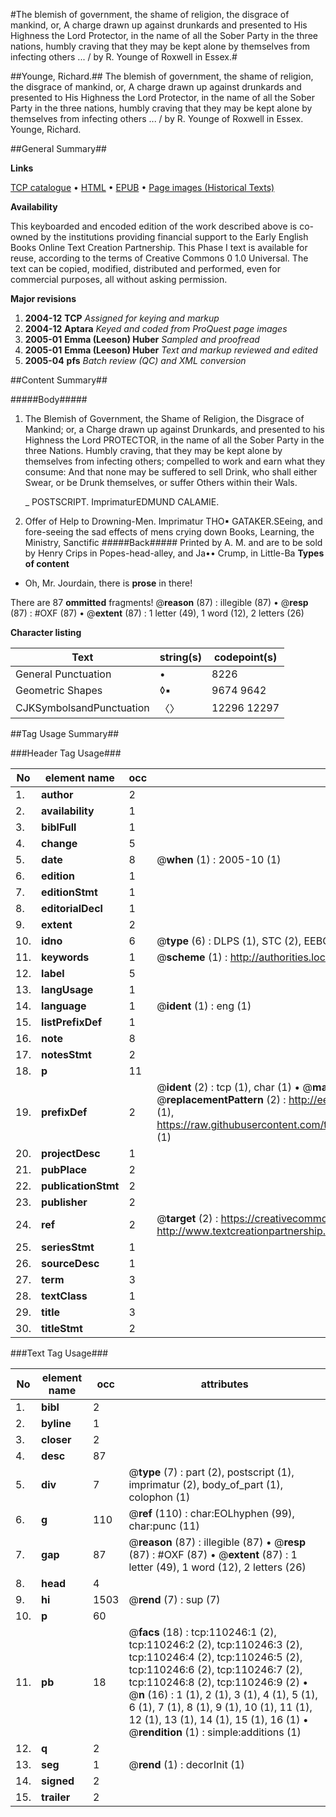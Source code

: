 #The blemish of government, the shame of religion, the disgrace of mankind, or, A charge drawn up against drunkards and presented to His Highness the Lord Protector, in the name of all the Sober Party in the three nations, humbly craving that they may be kept alone by themselves from infecting others ... / by R. Younge of Roxwell in Essex.#

##Younge, Richard.##
The blemish of government, the shame of religion, the disgrace of mankind, or, A charge drawn up against drunkards and presented to His Highness the Lord Protector, in the name of all the Sober Party in the three nations, humbly craving that they may be kept alone by themselves from infecting others ... / by R. Younge of Roxwell in Essex.
Younge, Richard.

##General Summary##

**Links**

[TCP catalogue](http://www.ota.ox.ac.uk/tcp/)  • 
[HTML](http://tei.it.ox.ac.uk/tcp/Texts-HTML/free/A67/A67741.html)  • 
[EPUB](http://tei.it.ox.ac.uk/tcp/Texts-EPUB/free/A67/A67741.epub) • 
[Page images (Historical Texts)](https://data.historicaltexts.jisc.ac.uk/view?pubId=eebo-31354736e&pageId=eebo-31354736e-110246-1)

**Availability**

This keyboarded and encoded edition of the
	       work described above is co-owned by the institutions
	       providing financial support to the Early English Books
	       Online Text Creation Partnership. This Phase I text is
	       available for reuse, according to the terms of Creative
	       Commons 0 1.0 Universal. The text can be copied,
	       modified, distributed and performed, even for
	       commercial purposes, all without asking permission.

**Major revisions**

1. __2004-12__ __TCP__ *Assigned for keying and markup*
1. __2004-12__ __Aptara__ *Keyed and coded from ProQuest page images*
1. __2005-01__ __Emma (Leeson) Huber__ *Sampled and proofread*
1. __2005-01__ __Emma (Leeson) Huber__ *Text and markup reviewed and edited*
1. __2005-04__ __pfs__ *Batch review (QC) and XML conversion*

##Content Summary##

#####Body#####

1. The Blemish of Government, the Shame of Religion, the
Disgrace of Mankind; or, a Charge drawn up against Drunkards,
and presented to his Highness the Lord PROTECTOR, in the name of all
the Sober Party in the three Nations. Humbly craving, that they may be kept
alone by themselves from infecting others; compelled to work and earn what
they consume: And that none may be suffered to sell Drink, who shall either
Swear, or be Drunk themselves, or suffer Others within their Wals.

    _ POSTSCRIPT.
ImprimaturEDMUND CALAMIE.
1. Offer of Help to Drowning-Men.
Imprimatur THO▪ GATAKER.SEeing, and fore-seeing the sad effects of mens crying down Books, Learning,
the Ministry, Sanctific
#####Back#####
Printed by A. M. and are to be sold by Henry Crips in Popes-head-alley, and Ja••
Crump, in Little-Ba
**Types of content**

  * Oh, Mr. Jourdain, there is **prose** in there!

There are 87 **ommitted** fragments! 
 @__reason__ (87) : illegible (87)  •  @__resp__ (87) : #OXF (87)  •  @__extent__ (87) : 1 letter (49), 1 word (12), 2 letters (26)

**Character listing**


|Text|string(s)|codepoint(s)|
|---|---|---|
|General Punctuation|•|8226|
|Geometric Shapes|◊▪|9674 9642|
|CJKSymbolsandPunctuation|〈〉|12296 12297|

##Tag Usage Summary##

###Header Tag Usage###

|No|element name|occ|attributes|
|---|---|---|---|
|1.|__author__|2||
|2.|__availability__|1||
|3.|__biblFull__|1||
|4.|__change__|5||
|5.|__date__|8| @__when__ (1) : 2005-10 (1)|
|6.|__edition__|1||
|7.|__editionStmt__|1||
|8.|__editorialDecl__|1||
|9.|__extent__|2||
|10.|__idno__|6| @__type__ (6) : DLPS (1), STC (2), EEBO-CITATION (1), OCLC (1), VID (1)|
|11.|__keywords__|1| @__scheme__ (1) : http://authorities.loc.gov/ (1)|
|12.|__label__|5||
|13.|__langUsage__|1||
|14.|__language__|1| @__ident__ (1) : eng (1)|
|15.|__listPrefixDef__|1||
|16.|__note__|8||
|17.|__notesStmt__|2||
|18.|__p__|11||
|19.|__prefixDef__|2| @__ident__ (2) : tcp (1), char (1)  •  @__matchPattern__ (2) : ([0-9\-]+):([0-9IVX]+) (1), (.+) (1)  •  @__replacementPattern__ (2) : http://eebo.chadwyck.com/downloadtiff?vid=$1&page=$2 (1), https://raw.githubusercontent.com/textcreationpartnership/Texts/master/tcpchars.xml#$1 (1)|
|20.|__projectDesc__|1||
|21.|__pubPlace__|2||
|22.|__publicationStmt__|2||
|23.|__publisher__|2||
|24.|__ref__|2| @__target__ (2) : https://creativecommons.org/publicdomain/zero/1.0/ (1), http://www.textcreationpartnership.org/docs/. (1)|
|25.|__seriesStmt__|1||
|26.|__sourceDesc__|1||
|27.|__term__|3||
|28.|__textClass__|1||
|29.|__title__|3||
|30.|__titleStmt__|2||


###Text Tag Usage###

|No|element name|occ|attributes|
|---|---|---|---|
|1.|__bibl__|2||
|2.|__byline__|1||
|3.|__closer__|2||
|4.|__desc__|87||
|5.|__div__|7| @__type__ (7) : part (2), postscript (1), imprimatur (2), body_of_part (1), colophon (1)|
|6.|__g__|110| @__ref__ (110) : char:EOLhyphen (99), char:punc (11)|
|7.|__gap__|87| @__reason__ (87) : illegible (87)  •  @__resp__ (87) : #OXF (87)  •  @__extent__ (87) : 1 letter (49), 1 word (12), 2 letters (26)|
|8.|__head__|4||
|9.|__hi__|1503| @__rend__ (7) : sup (7)|
|10.|__p__|60||
|11.|__pb__|18| @__facs__ (18) : tcp:110246:1 (2), tcp:110246:2 (2), tcp:110246:3 (2), tcp:110246:4 (2), tcp:110246:5 (2), tcp:110246:6 (2), tcp:110246:7 (2), tcp:110246:8 (2), tcp:110246:9 (2)  •  @__n__ (16) : 1 (1), 2 (1), 3 (1), 4 (1), 5 (1), 6 (1), 7 (1), 8 (1), 9 (1), 10 (1), 11 (1), 12 (1), 13 (1), 14 (1), 15 (1), 16 (1)  •  @__rendition__ (1) : simple:additions (1)|
|12.|__q__|2||
|13.|__seg__|1| @__rend__ (1) : decorInit (1)|
|14.|__signed__|2||
|15.|__trailer__|2||
